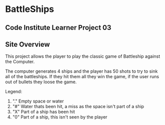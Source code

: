 # BattleShips
## Code Institute Learner Project 03

## Site Overview
This project allows the player to play the classic game of Battleship against the Computer.

The computer generates 4 ships and the player has 50 shots to try to sink all of the battleships. If they hit them all they win the game, if the user runs out of bullets they loose the game.

Legend:
1. "." Empty space or water
2. "#" Water thats been hit, a miss as the space isn't part of a ship
3. "X" Part of a ship has been hit
4. "0" Part of a ship, this isn't seen by the player



